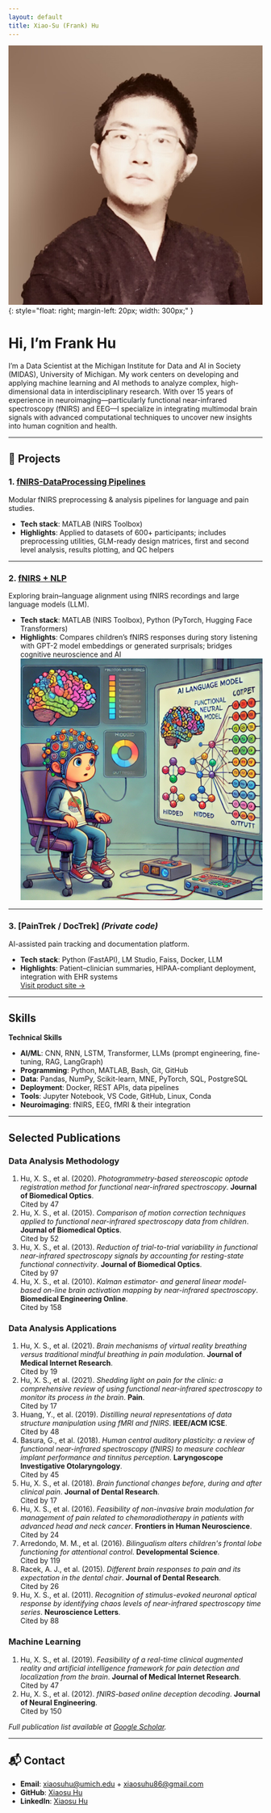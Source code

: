 ```yaml
---
layout: default
title: Xiao-Su (Frank) Hu
---
```


![Frank Hu](/assets/img/frank-hu.jpg){: style="float: right; margin-left: 20px; width: 300px;" }

# Hi, I’m Frank Hu
I’m a Data Scientist at the Michigan Institute for Data and AI in Society (MIDAS), University of Michigan. My work centers on developing and applying machine learning and AI methods to analyze complex, high-dimensional data in interdisciplinary research. With over 15 years of experience in neuroimaging—particularly functional near-infrared spectroscopy (fNIRS) and EEG—I specialize in integrating multimodal brain signals with advanced computational techniques to uncover new insights into human cognition and health.

---

## 🔬 Projects

### 1. [fNIRS-DataProcessing Pipelines](https://github.com/xiaosuhu/fNIRS-DataProcessing-Pipelines-w-functions)
Modular fNIRS preprocessing & analysis pipelines for language and pain studies.  
- **Tech stack**: MATLAB (NIRS Toolbox) 
- **Highlights**: Applied to datasets of 600+ participants; includes preprocessing utilities, GLM-ready design matrices, first and second level analysis, results plotting, and QC helpers  
  
---

### 2. [fNIRS + NLP](https://github.com/xiaosuhu/fNIRS_NLP)
Exploring brain–language alignment using fNIRS recordings and large language models (LLM).  
- **Tech stack**: MATLAB (NIRS Toolbox), Python (PyTorch, Hugging Face Transformers)  
- **Highlights**: Compares children’s fNIRS responses during story listening with GPT-2 model embeddings or generated surprisals; bridges cognitive neuroscience and AI  
![fNIRS NLP](/assets/img/fNIRS_NLP.png)

---

### 3. [PainTrek / DocTrek] *(Private code)*
AI-assisted pain tracking and documentation platform.  
- **Tech stack**: Python (FastAPI), LM Studio, Faiss, Docker, LLM  
- **Highlights**: Patient–clinician summaries, HIPAA-compliant deployment, integration with EHR systems  
[Visit product site →](https://dent-paintrek.miserver.it.umich.edu/)  

---

## Skills

**Technical Skills**  
- **AI/ML**: CNN, RNN, LSTM, Transformer, LLMs (prompt engineering, fine-tuning, RAG, LangGraph)  
- **Programming**: Python, MATLAB, Bash, Git, GitHub  
- **Data**: Pandas, NumPy, Scikit-learn, MNE, PyTorch, SQL, PostgreSQL  
- **Deployment**: Docker, REST APIs, data pipelines  
- **Tools**: Jupyter Notebook, VS Code, GitHub, Linux, Conda  
- **Neuroimaging**: fNIRS, EEG, fMRI & their integration  

---

## Selected Publications

### Data Analysis Methodology
1. Hu, X. S., et al. (2020). *Photogrammetry-based stereoscopic optode registration method for functional near-infrared spectroscopy*. **Journal of Biomedical Optics**.  
   Cited by 47  
2. Hu, X. S., et al. (2015). *Comparison of motion correction techniques applied to functional near-infrared spectroscopy data from children*. **Journal of Biomedical Optics**.  
   Cited by 52  
3. Hu, X. S., et al. (2013). *Reduction of trial-to-trial variability in functional near-infrared spectroscopy signals by accounting for resting-state functional connectivity*. **Journal of Biomedical Optics**.  
   Cited by 97  
4. Hu, X. S., et al. (2010). *Kalman estimator- and general linear model-based on-line brain activation mapping by near-infrared spectroscopy*. **Biomedical Engineering Online**.  
   Cited by 158  

### Data Analysis Applications
1. Hu, X. S., et al. (2021). *Brain mechanisms of virtual reality breathing versus traditional mindful breathing in pain modulation*. **Journal of Medical Internet Research**.  
   Cited by 19  
2. Hu, X. S., et al. (2021). *Shedding light on pain for the clinic: a comprehensive review of using functional near-infrared spectroscopy to monitor its process in the brain*. **Pain**.  
   Cited by 17  
3. Huang, Y., et al. (2019). *Distilling neural representations of data structure manipulation using fMRI and fNIRS*. **IEEE/ACM ICSE**.  
   Cited by 48  
4. Basura, G., et al. (2018). *Human central auditory plasticity: a review of functional near-infrared spectroscopy (fNIRS) to measure cochlear implant performance and tinnitus perception*. **Laryngoscope Investigative Otolaryngology**.  
   Cited by 45  
5. Hu, X. S., et al. (2018). *Brain functional changes before, during and after clinical pain*. **Journal of Dental Research**.  
   Cited by 17  
6. Hu, X. S., et al. (2016). *Feasibility of non-invasive brain modulation for management of pain related to chemoradiotherapy in patients with advanced head and neck cancer*. **Frontiers in Human Neuroscience**.  
   Cited by 24  
7. Arredondo, M. M., et al. (2016). *Bilingualism alters children's frontal lobe functioning for attentional control*. **Developmental Science**.  
   Cited by 119  
8. Racek, A. J., et al. (2015). *Different brain responses to pain and its expectation in the dental chair*. **Journal of Dental Research**.  
   Cited by 26  
9. Hu, X. S., et al. (2011). *Recognition of stimulus-evoked neuronal optical response by identifying chaos levels of near-infrared spectroscopy time series*. **Neuroscience Letters**.  
   Cited by 88  

### Machine Learning
1. Hu, X. S., et al. (2019). *Feasibility of a real-time clinical augmented reality and artificial intelligence framework for pain detection and localization from the brain*. **Journal of Medical Internet Research**.  
   Cited by 47  
2. Hu, X. S., et al. (2012). *fNIRS-based online deception decoding*. **Journal of Neural Engineering**.  
   Cited by 150  

*Full publication list available at [Google Scholar](https://scholar.google.com/citations?user=wody7D8AAAAJ&hl=en).*

---

## 📬 Contact
- **Email**: xiaosuhu@umich.edu + xiaosuhu86@gmail.com  
- **GitHub**: [Xiaosu Hu](https://github.com/xiaosuhu)  
- **LinkedIn**: [Xiaosu Hu](https://www.linkedin.com/in/xiaosu-hu-1458a656)  

